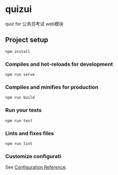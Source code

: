 # quizui
quiz for 公务员考试 web模块
## Project setup
```
npm install
```

### Compiles and hot-reloads for development
```
npm run serve
```

### Compiles and minifies for production
```
npm run build
```

### Run your tests
```
npm run test
```

### Lints and fixes files
```
npm run lint
```

### Customize configurati
See [Configuration Reference](https://cli.vuejs.org/config/).

